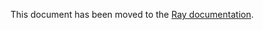 This document has been moved to the [Ray documentation](https://docs.ray.io/en/master/cluster/kubernetes/k8s-ecosystem/kubeflow.html).
